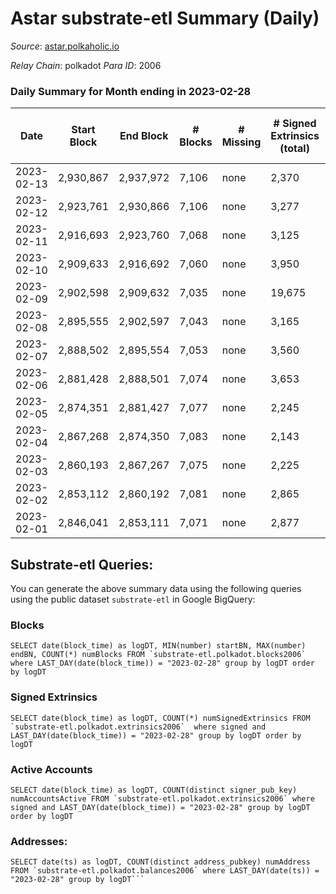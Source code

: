 # Astar substrate-etl Summary (Daily)

_Source_: [astar.polkaholic.io](https://astar.polkaholic.io)

*Relay Chain*: polkadot
*Para ID*: 2006



### Daily Summary for Month ending in 2023-02-28


| Date | Start Block | End Block | # Blocks | # Missing | # Signed Extrinsics (total) | # Active Accounts | # Addresses with Balances | # Events | # Transfers | # XCM Transfers In | # XCM Transfers Out |
| ---- | ----------- | --------- | -------- | --------- | --------------------------- | ----------------- | ------------------------- | -------- | ----------- | ------------------ | ------------------- |
| 2023-02-13 | 2,930,867 | 2,937,972 | 7,106 | none  | 2,370 | 1,129 |  | 500,403 | 14,586 ($9,460,203.17) |   |   |
| 2023-02-12 | 2,923,761 | 2,930,866 | 7,106 | none  | 3,277 | 1,410 | 511,012 | 1,357,377 | 12,988 ($9,930,621.79) | 36 ($35,290.47) | 44 ($38,111.25) |
| 2023-02-11 | 2,916,693 | 2,923,760 | 7,068 | none  | 3,125 | 1,462 | 510,684 | 1,519,834 | 13,781 ($11,908,332.28) | 46 ($25,498.93) | 19 ($6,734.99) |
| 2023-02-10 | 2,909,633 | 2,916,692 | 7,060 | none  | 3,950 | 1,651 | 510,444 | 1,833,162 | 15,182 ($22,289,783.13) | 39 ($213,258.91) | 49 ($14,342.63) |
| 2023-02-09 | 2,902,598 | 2,909,632 | 7,035 | none  | 19,675 | 4,621 | 510,039 | 2,884,360 | 56,677 ($153,606,527.31) | 243 ($320,387.17) | 203 ($195,887.89) |
| 2023-02-08 | 2,895,555 | 2,902,597 | 7,043 | none  | 3,165 | 1,245 | 507,242 | 1,749,666 | 15,241 ($15,610,896.02) |   |   |
| 2023-02-07 | 2,888,502 | 2,895,554 | 7,053 | none  | 3,560 | 1,445 | 507,029 | 1,823,687 | 16,014 ($4,982,343.24) |   |   |
| 2023-02-06 | 2,881,428 | 2,888,501 | 7,074 | none  | 3,653 | 1,079 | 506,322 | 1,558,582 | 14,098 ($1,603,955.85) |   |   |
| 2023-02-05 | 2,874,351 | 2,881,427 | 7,077 | none  | 2,245 | 1,074 | 504,152 | 1,593,747 | 11,007 ($1,922,900.36) |   |   |
| 2023-02-04 | 2,867,268 | 2,874,350 | 7,083 | none  | 2,143 | 1,060 | 503,990 | 1,641,006 | 10,756 ($2,061,438.47) | 16 ($2,075.46) | 3 ($390.29) |
| 2023-02-03 | 2,860,193 | 2,867,267 | 7,075 | none  | 2,225 | 1,078 | 42,345 | 1,714,139 | 11,554 ($38,511,686.03) | 46 ($2,620.12) | 9 ($56.91) |
| 2023-02-02 | 2,853,112 | 2,860,192 | 7,081 | none  | 2,865 | 1,252 | 499,186 | 1,635,437 | 12,692 ($6,776,207.57) | 35 ($14,913.44) | 5 ($2.01) |
| 2023-02-01 | 2,846,041 | 2,853,111 | 7,071 | none  | 2,877 | 1,259 | 497,750 | 1,854,687 | 16,873 ($6,275,585.37) | 85 ($28,051.92) | 9 ($99.62) |

## Substrate-etl Queries:
You can generate the above summary data using the following queries using the public dataset `substrate-etl` in Google BigQuery:


### Blocks
```
SELECT date(block_time) as logDT, MIN(number) startBN, MAX(number) endBN, COUNT(*) numBlocks FROM `substrate-etl.polkadot.blocks2006`  where LAST_DAY(date(block_time)) = "2023-02-28" group by logDT order by logDT
```


### Signed Extrinsics
```
SELECT date(block_time) as logDT, COUNT(*) numSignedExtrinsics FROM `substrate-etl.polkadot.extrinsics2006`  where signed and LAST_DAY(date(block_time)) = "2023-02-28" group by logDT order by logDT
```


### Active Accounts
```
SELECT date(block_time) as logDT, COUNT(distinct signer_pub_key) numAccountsActive FROM `substrate-etl.polkadot.extrinsics2006` where signed and LAST_DAY(date(block_time)) = "2023-02-28" group by logDT order by logDT
```


### Addresses:
```
SELECT date(ts) as logDT, COUNT(distinct address_pubkey) numAddress FROM `substrate-etl.polkadot.balances2006` where LAST_DAY(date(ts)) = "2023-02-28" group by logDT```

